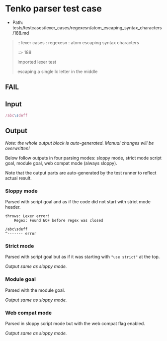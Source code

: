 # Tenko parser test case

- Path: tests/testcases/lexer_cases/regexesn/atom_escaping_syntax_characters/188.md

> :: lexer cases : regexesn : atom escaping syntax characters
>
> ::> 188
>
> Imported lexer test
>
> escaping a single lc letter in the middle

## FAIL

## Input

`````js
/abc\sdeff
`````

## Output

_Note: the whole output block is auto-generated. Manual changes will be overwritten!_

Below follow outputs in four parsing modes: sloppy mode, strict mode script goal, module goal, web compat mode (always sloppy).

Note that the output parts are auto-generated by the test runner to reflect actual result.

### Sloppy mode

Parsed with script goal and as if the code did not start with strict mode header.

`````
throws: Lexer error!
    Regex: Found EOF before regex was closed

/abc\sdeff
^------- error
`````

### Strict mode

Parsed with script goal but as if it was starting with `"use strict"` at the top.

_Output same as sloppy mode._

### Module goal

Parsed with the module goal.

_Output same as sloppy mode._

### Web compat mode

Parsed in sloppy script mode but with the web compat flag enabled.

_Output same as sloppy mode._
